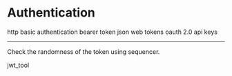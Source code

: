 # Authentication

http basic authentication
bearer token
json web tokens
oauth 2.0
api keys

---

Check the randomness of the token using sequencer.

jwt_tool


